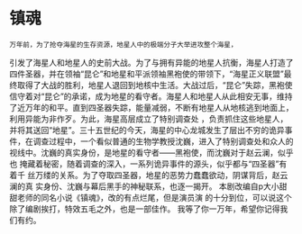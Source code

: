 # 镇魂

    
    
    万年前，为了抢夺海星的生存资源，地星人中的极端分子大举进攻整个海星，
引发了海星人和地星人的史前大战。为了与拥有异能的地星人抗衡，海星人打造了
四件圣器，并在领袖“昆仑”和地星和平派领袖黑袍使的带领下，“海星正义联盟”最
终取得了大战的胜利，地星人退回到地核中生活。大战过后，“昆仑”失踪，黑袍使
信守着对“昆仑”的承诺，成为地星的看守者。海星人和地星人从此相安无事，维持
了近万年的和平。直到四圣器失踪，能量减弱，不断有地星人从地核逃到地面上，
利用异能为非作歹。为此，海星高层成立了特别调查处 ，负责抓住这些地星人，
并将其送回“地星”。三十五世纪的今天，海星的中心龙城发生了层出不穷的诡异事
件，在调查过程中，一个看似普通的生物学教授沈巍，进入了特别调查处和众人的
视线中。沈巍的真实身份，是地星的看守者——黑袍使，而沈巍对于赵云澜，似乎也
掩藏着秘密，随着调查的深入，一系列诡异事件的源头，似乎都与“四圣器”有着千
丝万缕的关系。为了夺取四圣器，地星的恶势力蠢蠢欲动，阴谋背后，赵云澜的真
实身份、沈巍与幕后黑手的神秘联系，也逐一揭开。
    本剧改编自p大小甜甜老师的同名小说《镇魂》，改的有点烂尾，但是演员演
的十分到位，可以说这个除了编剧挨打，特效五毛之外，也是一部佳作。
我等了你一万年，希望你记得我们有约。
